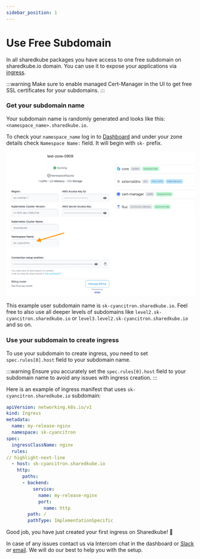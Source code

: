 ```yaml
---
sidebar_position: 1
---
```


# Use Free Subdomain

In all sharedkube packages you have access to one free subdomain on sharedkube.io domain.
You can use it to expose your applications via 
[ingress](https://kubernetes.io/docs/concepts/services-networking/ingress/).

:::warning
Make sure to enable managed Cert-Manager in the UI to get free SSL certificates for your subdomains.
:::

### Get your subdomain name

Your subdomain name is randomly generated and looks like this: `<namespace_name>.sharedkube.io`.

To check your `namespace_name` log in to [Dashboard](https://api.sharedkube.io) and under your zone details check
`Namespace Name:` field. It will begin with `sk-` prefix.

![namespace_name_location_screenshot.png](img/namespace_name_location_screenshot.png)

This example user subdomain name is `sk-cyancitron.sharedkube.io`. Feel free to also use
all deeper levels of subdomains like `level2.sk-cyancitron.sharedkube.io` or 
`level3.level2.sk-cyancitron.sharedkube.io` and so on.

### Use your subdomain to create ingress

To use your subdomain to create ingress, you need to set `spec.rules[0].host` field to your
subdomain name.

:::warning
Ensure you accurately set the `spec.rules[0].host` field to your subdomain name to avoid any issues with ingress creation.
:::

Here is an example of ingress manifest that uses `sk-cyancitron.sharedkube.io` subdomain:

```yaml title="ingress.yaml"
apiVersion: networking.k8s.io/v1
kind: Ingress
metadata:
  name: my-release-nginx
  namespace: sk-cyancitron
spec:
  ingressClassName: nginx
  rules:
// highlight-next-line
  - host: sk-cyancitron.sharedkube.io
    http:
      paths:
      - backend:
          service:
            name: my-release-nginx
            port:
              name: http
        path: /
        pathType: ImplementationSpecific
```

Good job, you have just created your first ingress on Sharedkube! 🎉

In case of any issues contact us via Intercom chat in the dashboard or [Slack](https://join.slack.com/t/sharedkube-community/shared_invite/zt-1ocap8cg6-boDX9eEPSQBQ0S6zllzcGA)
or [email](mailto:support@sharedkube.io). We will do our best to help
you with the setup.
